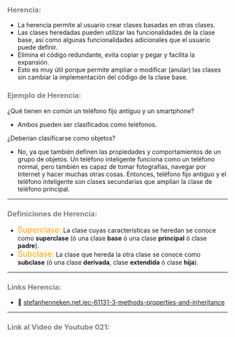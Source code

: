 ### <span style="color:grey">Herencia:</span>

- La herencia permite al usuario crear clases basadas en otras clases. 
- Las clases heredadas pueden utilizar las funcionalidades de la clase base, así como algunas funcionalidades adicionales que el usuario puede
definir. 
- Elimina el código redundante, evita copiar y pegar y facilita la expansión.
- Esto es muy útil porque permite ampliar o modificar (anular) las clases sin cambiar la implementación del código de la clase base.

### <span style="color:grey">Ejemplo de Herencia:</span>

¿Qué tienen en común un teléfono fijo antiguo y un smartphone? 

- Ambos pueden ser clasificados como teléfonos. 

¿Deberían clasificarse como objetos? 

- No, ya que también definen las propiedades y comportamientos de un grupo de objetos. Un teléfono inteligente funciona como un teléfono normal, pero también es capaz de tomar fotografías, navegar por Internet y hacer muchas otras cosas. Entonces, teléfono fijo antiguo y el teléfono inteligente son clases secundarias que amplían la clase de teléfono principal.
***
### <span style="color:grey">Definiciones de Herencia:</span>
- <span style="color:orange"><font size="4">Superclase:</font></span> La clase cuyas características se heredan se conoce como **superclase** (ó una clase **base** ó una clase **principal** ó clase **padre**). 
- <span style="color:orange"><font size="4">Subclase:</font></span> La clase que hereda la otra clase se conoce como **subclase** (ó una clase **derivada**, clase **extendida** ó clase **hija**).
***
### <span style="color:grey">Links Herencia:</span>

- 🔗 [stefanhenneken.net,iec-61131-3-methods-properties-and-inheritance](https://stefanhenneken.net/2017/04/23/)
***
### <span style="color:grey">Link al Video de Youtube 021:</span>
